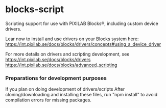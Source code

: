 # blocks-script
Scripting support for use with PIXILAB Blocks®, including custom device drivers.

Lear now to install and use drivers on your Blocks system here:
https://int.pixilab.se/docs/blocks/drivers/concepts#using_a_device_driver

For more details on drivers and scripting development, see
https://int.pixilab.se/docs/blocks/drivers  
https://int.pixilab.se/docs/blocks/advanced_scripting

### Preparations for development purposes
If you plan on doing development of drivers/scripts
After cloning/downloading and installing these files, run "npm install" to avoid compilation errors for missing packages.
